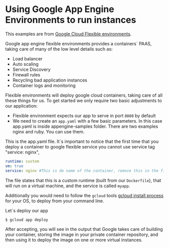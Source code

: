 # Using Google App Engine Environments to run instances

This examples are from [Google Cloud Flexible environments](https://cloud.google.com/appengine/docs/flexible/custom-runtimes/quickstart).

Google app engine flexible environments provides a containers´ PAAS, taking care of many of the low level details such as:

  - Load balancer 
  - Auto scaling 
  - Service Discovery
  - Firewall rules 
  - Recycling bad application instances
  - Container logs and monitoring

Flexible environments will deploy google cloud containers, taking care of all these things for us.  To get started we only require two basic adjustments to our application: 

  - Flexible environment expects our app to serve in port `8080` by default
  - We need to create an `app.yaml` with a few basic parameters. In this case app.yaml is inside appengine-samples folder. There are two examples nginx and ruby. You can use them.

This is the app.yaml file. It´s important to notice that the first time that you deploy a container to google flexible service you cannot use service tag "service: nginx", 

```yaml
runtime: custom
vm: true
service: nginx #This is de name of the container, remove this in the first deployment
```
The file states that this is a custom runtime (built from our `Dockerfile`), that will run on a virtual machine, and the service is called `myapp`.

Additionally you would need to follow the `gcloud` tools [gcloud install process](https://cloud.google.com/sdk/downloads) for your OS, to deploy from your command line.

Let´s deploy our app 
```
$ gcloud app deploy
```
After accepting, you will see in the output that Google takes care of building your container, storing the image in your private container repository, and then using it to deploy the image on one or more virtual instances.

